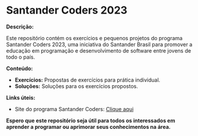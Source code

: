 # Santander Coders 2023

**Descrição:**

Este repositório contém os exercícios e pequenos projetos do programa Santander Coders 2023, uma iniciativa do Santander Brasil para promover a educação em programação e desenvolvimento de software entre jovens de todo o país.

**Conteúdo:**

* **Exercícios:** Propostas de exercícios para prática individual.
* **Soluções:** Soluções para os exercícios propostos.

**Links úteis:**

* Site do programa Santander Coders: [Clique aqui](https://app.santanderopenacademy.com/pt-BR/program/bolsas-santander-santander-coders-2023-2-edicao)

**Espero que este repositório seja útil para todos os interessados em aprender a programar ou aprimorar seus conhecimentos na área.**
